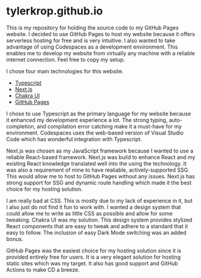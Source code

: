 # tylerkrop.github.io

This is my repository for holding the source code to my GitHub Pages website.
I decided to use GitHub Pages to host my website because it offers serverless hosting for free and is very intuitive.
I also wanted to take advantage of using Codespaces as a development environment.
This enables me to develop my website from virtually any machine with a reliable internet connection.
Feel free to copy my setup.

I chose four main technologies for this website.
- [Typescript](https://www.typescriptlang.org/)
- [Next.js](https://nextjs.org/)
- [Chakra UI](https://chakra-ui.com/)
- [GitHub Pages](https://pages.github.com/)

I chose to use Typescript as the primary language for my website because it enhanced my development experience a lot.
The strong typing, auto-completion, and compilation error catching make it a must-have for my environment.
Codespaces uses the web-based version of Visual Studio Code which has wonderful integration with Typescript.

Next.js was chosen as my JavaScript framework because I wanted to use a reliable React-based framework.
Next.js was build to enhance React and my existing React knowledge translated well into the using the technology.
It was also a requirement of mine to have realiable, actively-supported SSG.
This would allow me to host to GitHub Pages without any issues.
Next.js has strong support for SSG and dynamic route handling which made it the best choice for my hosting solution.

I am really bad at CSS.
This is mostly due to my lack of experience in it, but I also just do not find it fun to work with.
I wanted a design system that could allow me to write as little CSS as possible and allow for some tweaking.
Chakra UI was my solution.
This design system provides stylized React components that are easy to tweak and adhere to a standard that it easy to follow.
The inclusion of easy Dark Mode switching was an added bonus.

GitHub Pages was the easiest choice for my hosting solution since it is provided entirely free for users.
It is a very elegant solution for hosting static sites which was my target.
It also has good support and GitHub Actions to make CD a breeze.
